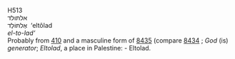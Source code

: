H513  
אלתּולד  
אֶלתּּוֹלַד ‎ ‘eltôlad  
*el-to-lad‘*  
Probably from [410](h0410) and a masculine form of [8435](h8435)
(compare [8434](h8434) ; *God* (is) *generator*; *Eltolad*, a place in
Palestine: - Eltolad.  
